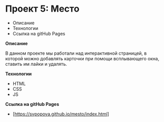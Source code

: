 # Проект 5: Место

* Описание
* Технологии
* Ссылка на gitHub Pages

**Описание**

В данном проекте мы работали над интерактивной страницей, в которой можно добавлять карточки при помощи всплывающего окна, ставить им лайки и удалять.

**Технологии**

* HTML 
* CSS
* JS


**Ссылка на gitHub Pages**

* [https://svpopova.github.io/mesto/index.html]
